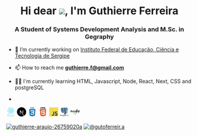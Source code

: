 <h1 align="center">Hi dear <img src="https://raw.githubusercontent.com/kaueMarques/kaueMarques/master/hi.gif" width="30px">, I'm Guthierre Ferreira</h1>
<h3 align="center">A Student of Systems Development Analysis and  M.Sc. in Gegraphy </h3>


- 🔭 I’m currently working on [Instituto Federal de Educação, Ciência e Tecnologia de Sergipe](http://www.ifs.edu.br/)

- 📫 How to reach me **guthierre.f@gmail.com**

- 👨‍💻 I'm currently learning HTML, Javascript, Node, React, Next, CSS and postgreSQL
- 

<p align="left">
<img src="https://raw.githubusercontent.com/devicons/devicon/master/icons/react/react-original-wordmark.svg" alt="react" width="25" height="25"/>
<img src="https://github.com/devicons/devicon/blob/master/icons/nextjs/nextjs-original.svg" alt="css3"  width="25" height="25"/>
  <img src="https://raw.githubusercontent.com/devicons/devicon/master/icons/css3/css3-plain-wordmark.svg" alt="css3"  width="25" height="25"/>
<img src="https://raw.githubusercontent.com/devicons/devicon/master/icons/html5/html5-original-wordmark.svg" alt="html5"  width="25" height="25"/>
<img src="https://raw.githubusercontent.com/devicons/devicon/master/icons/javascript/javascript-original.svg" alt="javascript" width="25" height="25"/>
<img src="https://raw.githubusercontent.com/devicons/devicon/master/icons/postgresql/postgresql-original-wordmark.svg" alt="postgresql" width="25" height="25"/>
<img src="https://raw.githubusercontent.com/devicons/devicon/master/icons/nodejs/nodejs-original-wordmark.svg" alt="nodejs" width="25" height="25"/></p><p align="center">




<a href="https://www.linkedin.com/in/guthierrearaujo/" target="blank"><img align="center" src="https://cdn.jsdelivr.net/npm/simple-icons@3.0.1/icons/linkedin.svg" alt="guthierre-araujo-26759020a" height="30" width="30" /></a>
<a href="https://instagram.com/gutoferreir.a" target="blank"><img align="center" src="https://cdn.jsdelivr.net/npm/simple-icons@3.0.1/icons/instagram.svg" alt="@gutoferreir.a" height="30" width="30" /></a>
</p>

<!--
**maykbrito/maykbrito** is a ✨ _special_ ✨ repository because its `README.md` (this file) appears on your GitHub profile.

Here are some ideas to get you started:

- 🔭 I’m currently working on ...
- 🌱 I’m currently learning ...
- 👯 I’m looking to collaborate on ...
- 🤔 I’m looking for help with ...
- 💬 Ask me about ...
- 📫 How to reach me: ...
- 😄 Pronouns: ...
- ⚡ Fun fact: ...
- -  All of my projects are available at
- 💬 Ask me about **JavaScript, HTML, CSS, SQL**
-->
